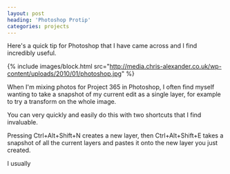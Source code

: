 ```yaml
---
layout: post
heading: 'Photoshop Protip'
categories: projects
---
```


Here's a quick tip for Photoshop that I have came across and I find incredibly useful.

{% include images/block.html src="http://media.chris-alexander.co.uk/wp-content/uploads/2010/01/photoshop.jpg" %}

When I'm mixing photos for Project 365 in Photoshop, I often find myself wanting to take a snapshot of my current edit as a single layer, for example to try a transform on the whole image.

You can very quickly and easily do this with two shortcuts that I find invaluable.

Pressing Ctrl+Alt+Shift+N creates a new layer, then Ctrl+Alt+Shift+E takes a snapshot of all the current layers and pastes it onto the new layer you just created.

I usually
